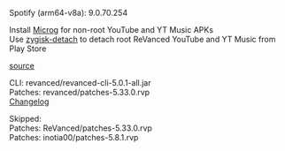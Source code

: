 Spotify (arm64-v8a): 9.0.70.254  

Install [Microg](https://github.com/ReVanced/GmsCore/releases) for non-root YouTube and YT Music APKs  
Use [zygisk-detach](https://github.com/j-hc/zygisk-detach) to detach root ReVanced YouTube and YT Music from Play Store  

[source](https://github.com/TheBizarreAbhishek/ReVanced-Extended)
  
CLI: revanced/revanced-cli-5.0.1-all.jar  
Patches: revanced/patches-5.33.0.rvp  
[Changelog](https://github.com/revanced/revanced-patches/releases/tag/v5.33.0)  

Skipped:  
Patches: ReVanced/patches-5.33.0.rvp  
Patches: inotia00/patches-5.8.1.rvp      
